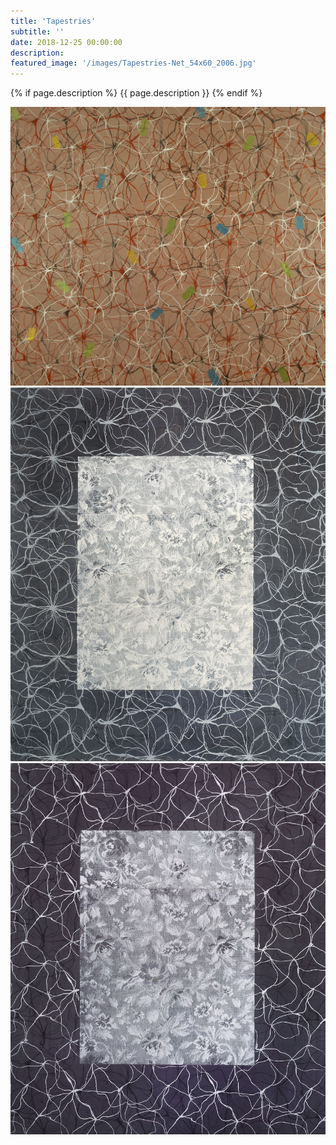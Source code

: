 ```yaml
---
title: 'Tapestries'
subtitle: ''
date: 2018-12-25 00:00:00
description: 
featured_image: '/images/Tapestries-Net_54x60_2006.jpg'
---
```


{% if page.description %}
{{ page.description }}
{% endif %}

<div class="gallery" data-columns="2">
    <img src="/images/Tapestries-Net_54x60_2006.jpg" alt="Net 54x60 2006"><img src="/images/Tapestries-Tapestry_I_64x54_2012.jpg" alt="Tapestry I 64x54 2012"><img src="/images/Tapestries-Tapestry_II_64x54_2012.jpg" alt="Tapestry II 64x54 2012">
</div>

